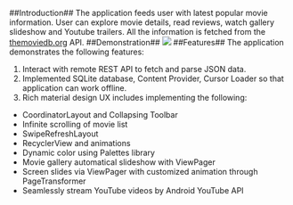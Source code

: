 ##Introduction##
The application feeds user with latest popular movie information. User can explore movie details, read reviews, watch gallery slideshow and Youtube trailers. All the information is fetched from the [themoviedb.org](https://www.themoviedb.org/) API. 
##Demonstration##
![](./appDemo.gif)
##Features##
The application demonstrates the following features:

1. Interact with remote REST API to fetch and parse JSON data. 
2. Implemented SQLite database, Content Provider, Cursor Loader so that application can work offline.
3. Rich material design UX includes implementing the following:
 * CoordinatorLayout and Collapsing Toolbar
 * Infinite scrolling of movie list
 * SwipeRefreshLayout
 * RecyclerView and animations
 * Dynamic color using Palettes library
 * Movie gallery automatical slideshow with ViewPager 
 * Screen slides via ViewPager with customized animation through PageTransformer
 * Seamlessly stream YouTube videos by Android YouTube API


